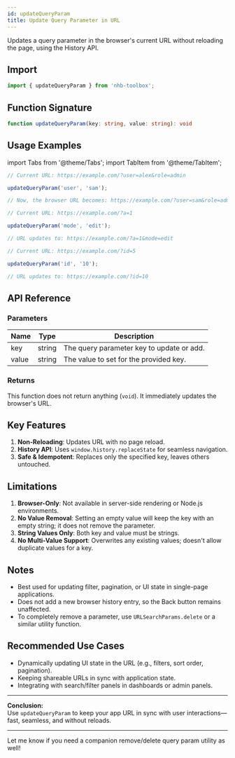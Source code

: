 ```yaml
---
id: updateQueryParam
title: Update Query Parameter in URL
---
```


Updates a query parameter in the browser's current URL without reloading the page, using the History API.

## Import

```typescript
import { updateQueryParam } from 'nhb-toolbox';
```

## Function Signature

```typescript
function updateQueryParam(key: string, value: string): void
```

## Usage Examples

import Tabs from '@theme/Tabs';
import TabItem from '@theme/TabItem';

<Tabs>
<TabItem value="Basic" label="Basic Update">

```typescript
// Current URL: https://example.com/?user=alex&role=admin

updateQueryParam('user', 'sam');

// Now, the browser URL becomes: https://example.com/?user=sam&role=admin
```

</TabItem>
<TabItem value="Add New Param" label="Adding New Parameter">

```typescript
// Current URL: https://example.com/?a=1

updateQueryParam('mode', 'edit');

// URL updates to: https://example.com/?a=1&mode=edit
```

</TabItem>
<TabItem value="Overwrite" label="Overwrite Value">

```typescript
// Current URL: https://example.com/?id=5

updateQueryParam('id', '10');

// URL updates to: https://example.com/?id=10
```

</TabItem>
</Tabs>

## API Reference

### Parameters

| Name  | Type   | Description                              |
|-------|--------|------------------------------------------|
| key   | string | The query parameter key to update or add. |
| value | string | The value to set for the provided key.    |

### Returns

This function does not return anything (`void`). It immediately updates the browser's URL.

## Key Features

1. **Non-Reloading**: Updates URL with no page reload.
2. **History API**: Uses `window.history.replaceState` for seamless navigation.
3. **Safe & Idempotent**: Replaces only the specified key, leaves others untouched.

## Limitations

1. **Browser-Only**: Not available in server-side rendering or Node.js environments.
2. **No Value Removal**: Setting an empty value will keep the key with an empty string; it does not remove the parameter.
3. **String Values Only**: Both key and value must be strings.
4. **No Multi-Value Support**: Overwrites any existing values; doesn't allow duplicate values for a key.

## Notes

- Best used for updating filter, pagination, or UI state in single-page applications.
- Does not add a new browser history entry, so the Back button remains unaffected.
- To completely remove a parameter, use `URLSearchParams.delete` or a similar utility function.

## Recommended Use Cases

- Dynamically updating UI state in the URL (e.g., filters, sort order, pagination).
- Keeping shareable URLs in sync with application state.
- Integrating with search/filter panels in dashboards or admin panels.

---

**Conclusion:**  
Use `updateQueryParam` to keep your app URL in sync with user interactions—fast, seamless, and without reloads.

---

Let me know if you need a companion remove/delete query param utility as well!

